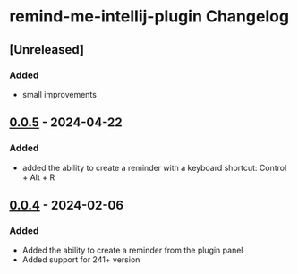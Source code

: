 <!-- Keep a Changelog guide -> https://keepachangelog.com -->

# remind-me-intellij-plugin Changelog

## [Unreleased]
### Added
- small improvements

## [0.0.5] - 2024-04-22

### Added
- added the ability to create a reminder with a keyboard shortcut: Control + Alt + R

## [0.0.4] - 2024-02-06

### Added
- Added the ability to create a reminder from the plugin panel
- Added support for 241+ version

[0.0.4]: https://github.com/anton-erofeev/remind-me-intellij-plugin/commits/v0.0.4
[0.0.5]: https://github.com/anton-erofeev/remind-me-intellij-plugin/commits/v0.0.5
